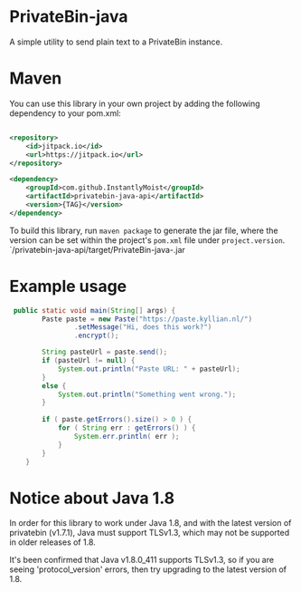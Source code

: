 # PrivateBin-java

A simple utility to send plain text to a PrivateBin instance.

# Maven

You can use this library in your own project by adding the following dependency to your pom.xml:

```xml

<repository>
    <id>jitpack.io</id>
    <url>https://jitpack.io</url>
</repository>

<dependency>
    <groupId>com.github.InstantlyMoist</groupId>
    <artifactId>privatebin-java-api</artifactId>
    <version>{TAG}</version>
</dependency>
```

To build this library, run `maven package` to generate the jar file, where the version
can be set within the project's `pom.xml` file under `project.version`.
`/privatebin-java-api/target/PrivateBin-java-<version>.jar


# Example usage

```java
 public static void main(String[] args) {
        Paste paste = new Paste("https://paste.kyllian.nl/")
                .setMessage("Hi, does this work?")
                .encrypt();

        String pasteUrl = paste.send();
        if (pasteUrl != null) {
            System.out.println("Paste URL: " + pasteUrl);
        } 
        else {
            System.out.println("Something went wrong.");
        }
        
        if ( paste.getErrors().size() > 0 ) {
            for ( String err : getErrors() ) {
                System.err.println( err );
            }
        }
    }
```

# Notice about Java 1.8

In order for this library to work under Java 1.8, and with the latest version of
privatebin (v1.7.1), Java must support TLSv1.3, which may not be supported in older
releases of 1.8.  

It's been confirmed that Java v1.8.0_411 supports TLSv1.3, so if you are seeing
'protocol_version' errors, then try upgrading to the latest version of 1.8.

